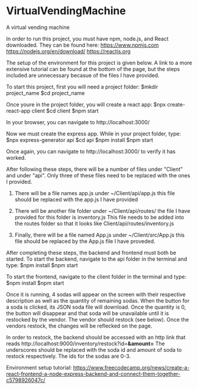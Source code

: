 # VirtualVendingMachine
A virtual vending machine

In order to run this project, you must have npm, node.js, and React downloaded. They can be found here:
https://www.npmjs.com
https://nodejs.org/en/download/
https://reactjs.org

The setup of the environment for this project is given below. A link to a more extensive tutorial can be found at the bottom of the page, but the steps included are unnecessary becasue of the files I have provided. 


To start this project, first you will need a project folder:
$mkdir project_name
$cd project_name

Once youre in the project folder, you will create a react app:
$npx create-react-app client
$cd client
$npm start

In your browser, you can navigate to http://localhost:3000/ 

Now we must create the express app. While in your project folder, type:
$npx express-generator api
$cd api
$npm install
$npm start

Once again, you can navigate to http://localhost:3000/ to verify it has worked. 

After following these steps, there will be a number of files under "Client" and under "api". Only three of these files need to be replaced with the ones I provided. 

1) There will be a file names app.js under ~/Client/api/app.js this file should be replaced with the app.js I have provided

2) There will be another file folder under ~/Client/api/routes/ the file I have provided for this folder is inventory.js 
   This file needs to be added into the routes folder so that it looks like Client/api/routes/inventory.js

3) Finally, there will be a file named App.js under ~/Client/src/App.js this file should be replaced by the App.js file I have proveded.

After completing these steps, the backend and frontend must both be started. To start the backend, navigate to the api folder in the terminal and type:
$npm install
$npm start

To start the frontend, navigate to the client folder in the terminal and type:
$npm install
$npm start

Once it is running, 4 sodas will appear on the screen with their respective description as well as the quantity of remaining sodas. When the button for a soda is clicked, its JSON soda file will download. Once the quantity is 0, the button will disappear and that soda will be unavailable until it is restocked by the vendor. The vendor should restock (see below). Once the vendors restock, the changes will be reflecked on the page. 

In order to restock, the backend should be accessed with an http link that reads http://localhost:9000/inventory/restock?id=__&amount=__
The underscores should be replaced with the soda id and amount of soda to restock respectively. The ids for the sodas are 0-3.


Environment setup tutorial:
https://www.freecodecamp.org/news/create-a-react-frontend-a-node-express-backend-and-connect-them-together-c5798926047c/

